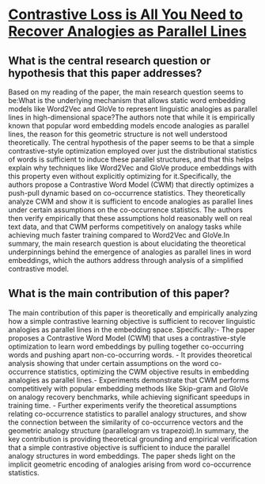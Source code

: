 # [Contrastive Loss is All You Need to Recover Analogies as Parallel Lines](https://arxiv.org/abs/2306.08221)

## What is the central research question or hypothesis that this paper addresses?

Based on my reading of the paper, the main research question seems to be:What is the underlying mechanism that allows static word embedding models like Word2Vec and GloVe to represent linguistic analogies as parallel lines in high-dimensional space?The authors note that while it is empirically known that popular word embedding models encode analogies as parallel lines, the reason for this geometric structure is not well understood theoretically. The central hypothesis of the paper seems to be that a simple contrastive-style optimization employed over just the distributional statistics of words is sufficient to induce these parallel structures, and that this helps explain why techniques like Word2Vec and GloVe produce embeddings with this property even without explicitly optimizing for it.Specifically, the authors propose a Contrastive Word Model (CWM) that directly optimizes a push-pull dynamic based on co-occurrence statistics. They theoretically analyze CWM and show it is sufficient to encode analogies as parallel lines under certain assumptions on the co-occurrence statistics. The authors then verify empirically that these assumptions hold reasonably well on real text data, and that CWM performs competitively on analogy tasks while achieving much faster training compared to Word2Vec and GloVe.In summary, the main research question is about elucidating the theoretical underpinnings behind the emergence of analogies as parallel lines in word embeddings, which the authors address through analysis of a simplified contrastive model.


## What is the main contribution of this paper?

The main contribution of this paper is theoretically and empirically analyzing how a simple contrastive learning objective is sufficient to recover linguistic analogies as parallel lines in the embedding space. Specifically:- The paper proposes a Contrastive Word Model (CWM) that uses a contrastive-style optimization to learn word embeddings by pulling together co-occurring words and pushing apart non-co-occurring words. - It provides theoretical analysis showing that under certain assumptions on the word co-occurrence statistics, optimizing the CWM objective results in embedding analogies as parallel lines.- Experiments demonstrate that CWM performs competitively with popular embedding methods like Skip-gram and GloVe on analogy recovery benchmarks, while achieving significant speedups in training time. - Further experiments verify the theoretical assumptions relating co-occurrence statistics to parallel analogy structures, and show the connection between the similarity of co-occurrence vectors and the geometric analogy structure (parallelogram vs trapezoid).In summary, the key contribution is providing theoretical grounding and empirical verification that a simple contrastive objective is sufficient to induce the parallel analogy structures in word embeddings. The paper sheds light on the implicit geometric encoding of analogies arising from word co-occurrence statistics.
